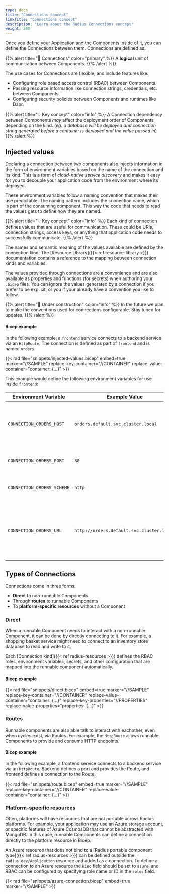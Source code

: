 ```yaml
---
type: docs
title: "Connections concept"
linkTitle: "Connections concept"
description: "Learn about the Radius Connections concept"
weight: 200
---
```

<!-- TODO retire this page. move this topic's fresh content to either Concepts.Overview or Concepts.Architecture. -->

Once you define your Application and the Components inside of it, you can define the Connections between them. Connections are defined as:

{{% alert title="📄 Connections" color="primary" %}}
A **logical** unit of communication between Components.
{{% /alert %}}

The use cases for Connections are flexible, and include features like: 

- Configuring role based access control (RBAC) between Components.
- Passing resource information like connection strings, credentials, etc. between Components.
- Configuring security policies between Components and runtimes like Dapr.

{{% alert title="💡 Key concept" color="info" %}}
A Connection dependency between Components *may* affect the deployment order of Components depending on the kind. (*eg. a database will be deployed and connection string generated before a container is deployed and the value passed in*)
{{% /alert %}} 

## Injected values

Declaring a connection between two components also injects information in the form of environment variables based on the name of the connection and its kind. This is a form of *cloud-native service discovery* and makes it easy for you to decouple your application code from the environment where its deployed.

These environment variables follow a naming convention that makes their use predictable. The naming pattern includes the connection name, which is part of the consuming component. This way the code that needs to read the values gets to define how they are named.

{{% alert title="💡 Key concept" color="info" %}}
Each kind of connection defines values that are useful for communication. These could be URIs, connection strings, access keys, or anything that application code needs to successfully communicate.
{{% /alert %}} 

The names and semantic meaning of the values available are defined by the connection kind. The [Resource Library]({{< ref resource-library >}}) documentation contains a reference to the mapping between connection kinds and variables. 

The values provided through connections are a convenience and are also available as properties and functions (for secrets) when authoring your `.bicep` files. You can ignore the values generated by a connection if you prefer to be explicit, or you if your already have a convention you like to follow. 

{{% alert title="🚧 Under construction" color="info" %}}
In the future we plan to make the conventions used for connections configurable. Stay tuned for updates.
{{% /alert %}}

#### Bicep example

In the following example, a `frontend` service connects to a backend service via an `HttpRoute`. The connection is defined as part of `frontend` and is named `orders`.

{{< rad file="snippets/injected-values.bicep" embed=true marker="//SAMPLE" replace-key-container="//CONTAINER" replace-value-container="container: {...}" >}}

This example would define the following environment variables for use inside `frontend`:

| Environment Variable       | Example Value                             | Description                                                                               |
| -------------------------- | ----------------------------------------- | ----------------------------------------------------------------------------------------- |
| `CONNECTION_ORDERS_HOST`   | `orders.default.svc.cluster.local`        | A hostname that can be used to route traffic to the `HttpRoute`'s destination.            |
| `CONNECTION_ORDERS_PORT`   | `80`                                      | The listening port of the `HttpRoute`.                                                    |
| `CONNECTION_ORDERS_SCHEME` | `http`                                    | The protocol of the `HttpRoute`.                                                          |
| `CONNECTION_ORDERS_URL`    | `http://orders.default.svc.cluster.local` | A fully-qualified URL that can be used to route traffic to the `HttpRoute`'s destination. |


## Types of Connections

Connections come in three forms:

- **Direct** to non-runnable Components
- Through **routes** to runnable Components
- To **platform-specific resources** without a Component

### Direct

When a runnable Component needs to interact with a non-runnable Component, it can be done by directly connecting to it. For example, a shopping basket service might need to connect to an inventory store database to read and write to it.

Each [Connection kind]({{< ref radius-resources >}}) defines the RBAC roles, environment variables, secrets, and other configuration that are mapped into the runnable component automatically.

#### Bicep example

{{< rad file="snippets/direct.bicep" embed=true marker="//SAMPLE" replace-key-container="//CONTAINER" replace-value-container="container: {...}" replace-key-properties="//PROPERTIES" replace-value-properties="properties: {...}" >}}

### Routes

Runnable components are also able talk to interact with eachother, even when cycles exist, via Routes. For example, the `HttpRoute` allows runnable Components to provide and consume HTTP endpoints.

#### Bicep example

In the following example, a frontend service connects to a backend service via an `HttpRoute`. Backend defines a port and provides the Route, and frontend defines a connection to the Route.

{{< rad file="snippets/route.bicep" embed=true marker="//SAMPLE" replace-key-container="//CONTAINER" replace-value-container="container: {...}" >}}

### Platform-specific resources

Often, platforms will have resources that are not portable across Radius platforms. For example, your application may use an Azure storage account, or specific features of Azure CosmosDB that cannot be abstracted with MongoDB. In this case, runnable Components can define a connection directly to the platform resource in Bicep.

An Azure resource that does not bind to a [Radius portable component type]({{< ref radius-resources >}}) can be defined outside the `radius.dev/Application` resource and added as a connection. To define a connection to an Azure resource the `kind` field should be set to `azure`, and RBAC can be configured by specifying role name or ID in the `roles` field.

{{< rad file="snippets/azure-connection.bicep" embed=true marker="//SAMPLE" >}}

